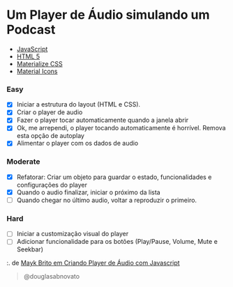 # Um Player de Áudio simulando um Podcast
- [JavaScript](https://developer.mozilla.org/pt-BR/docs/Web/JavaScript)
- [HTML 5](https://developer.mozilla.org/pt-BR/docs/Web/HTML/Element)
- [Materialize CSS](https://materializecss.com)
- [Material Icons](https://material.io/resources/icons/?icon=account_circle&style=baseline)

### Easy

- [x] Iniciar a estrutura do layout (HTML e CSS).
- [x] Criar o player de audio
- [x] Fazer o player tocar automaticamente quando a janela abrir
- [x] Ok, me arrependi, o player tocando automaticamente é horrível. Remova esta opção de autoplay
- [x] Alimentar o player com os dados de audio

### Moderate

- [x] Refatorar: Criar um objeto para guardar o estado, funcionalidades e configurações do player
- [x] Quando o audio finalizar, iniciar o próximo da lista
- [ ] Quando chegar no último audio, voltar a reproduzir o primeiro.

### Hard

- [ ] Iniciar a customização visual do player
- [ ] Adicionar funcionalidade para os botões (Play/Pause, Volume, Mute e Seekbar)

:. de [Mayk Brito em Criando Player de Áudio com Javascript](https://www.youtube.com/watch?v=vqrjFnq3-uo&list=WL&index=4&t=0s)

>@douglasabnovato